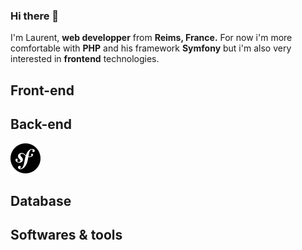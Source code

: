### Hi there 👋

I'm Laurent, **web developper** from **Reims, France.** For now i'm more comfortable with **PHP** and his framework **Symfony** but i'm also very interested in **frontend** technologies.

## Front-end


## Back-end

![Symfony](https://github.com/Laurent-Finana/Laurent-Finana/blob/main/img/icons8-symfony-is-a-php-web-application-framework-48.png)
## Database
## Softwares & tools
